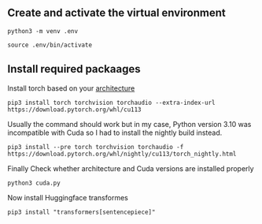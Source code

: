 ## Create and activate the virtual environment

```
python3 -m venv .env

source .env/bin/activate
```

## Install required packaages

Install torch based on your [architecture](https://pytorch.org/get-started/locally/)

```
pip3 install torch torchvision torchaudio --extra-index-url https://download.pytorch.org/whl/cu113
```

Usually the command should work but in my case, Python version 3.10 was incompatible with Cuda so I had to install the nightly build instead.

```
pip3 install --pre torch torchvision torchaudio -f https://download.pytorch.org/whl/nightly/cu113/torch_nightly.html
```

Finally Check whether architecture and Cuda versions are installed properly

```
python3 cuda.py
```

Now install Huggingface transformes
```
pip3 install "transformers[sentencepiece]"
```

